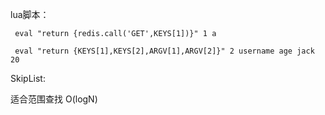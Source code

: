 lua脚本：

````
 eval "return {redis.call('GET',KEYS[1])}" 1 a
 
 eval "return {KEYS[1],KEYS[2],ARGV[1],ARGV[2]}" 2 username age jack 20
````

SkipList:

适合范围查找 O(logN)

